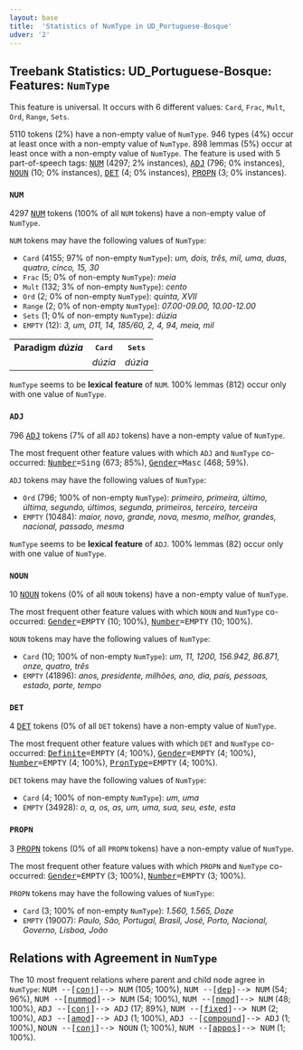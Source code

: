 ```yaml
---
layout: base
title:  'Statistics of NumType in UD_Portuguese-Bosque'
udver: '2'
---
```


## Treebank Statistics: UD_Portuguese-Bosque: Features: `NumType`

This feature is universal.
It occurs with 6 different values: `Card`, `Frac`, `Mult`, `Ord`, `Range`, `Sets`.

5110 tokens (2%) have a non-empty value of `NumType`.
946 types (4%) occur at least once with a non-empty value of `NumType`.
898 lemmas (5%) occur at least once with a non-empty value of `NumType`.
The feature is used with 5 part-of-speech tags: <tt><a href="pt_bosque-pos-NUM.html">NUM</a></tt> (4297; 2% instances), <tt><a href="pt_bosque-pos-ADJ.html">ADJ</a></tt> (796; 0% instances), <tt><a href="pt_bosque-pos-NOUN.html">NOUN</a></tt> (10; 0% instances), <tt><a href="pt_bosque-pos-DET.html">DET</a></tt> (4; 0% instances), <tt><a href="pt_bosque-pos-PROPN.html">PROPN</a></tt> (3; 0% instances).

### `NUM`

4297 <tt><a href="pt_bosque-pos-NUM.html">NUM</a></tt> tokens (100% of all `NUM` tokens) have a non-empty value of `NumType`.

`NUM` tokens may have the following values of `NumType`:

* `Card` (4155; 97% of non-empty `NumType`): <em>um, dois, três, mil, uma, duas, quatro, cinco, 15, 30</em>
* `Frac` (5; 0% of non-empty `NumType`): <em>meia</em>
* `Mult` (132; 3% of non-empty `NumType`): <em>cento</em>
* `Ord` (2; 0% of non-empty `NumType`): <em>quinta, XVII</em>
* `Range` (2; 0% of non-empty `NumType`): <em>07.00-09.00, 10.00-12.00</em>
* `Sets` (1; 0% of non-empty `NumType`): <em>dúzia</em>
* `EMPTY` (12): <em>3, um, 011, 14, 185/60, 2, 4, 94, meia, mil</em>

<table>
  <tr><th>Paradigm <i>dúzia</i></th><th><tt>Card</tt></th><th><tt>Sets</tt></th></tr>
  <tr><td><tt></tt></td><td><em>dúzia</em></td><td><em>dúzia</em></td></tr>
</table>

`NumType` seems to be **lexical feature** of `NUM`. 100% lemmas (812) occur only with one value of `NumType`.

### `ADJ`

796 <tt><a href="pt_bosque-pos-ADJ.html">ADJ</a></tt> tokens (7% of all `ADJ` tokens) have a non-empty value of `NumType`.

The most frequent other feature values with which `ADJ` and `NumType` co-occurred: <tt><a href="pt_bosque-feat-Number.html">Number</a></tt><tt>=Sing</tt> (673; 85%), <tt><a href="pt_bosque-feat-Gender.html">Gender</a></tt><tt>=Masc</tt> (468; 59%).

`ADJ` tokens may have the following values of `NumType`:

* `Ord` (796; 100% of non-empty `NumType`): <em>primeiro, primeira, último, última, segundo, últimos, segunda, primeiros, terceiro, terceira</em>
* `EMPTY` (10484): <em>maior, novo, grande, nova, mesmo, melhor, grandes, nacional, passado, mesma</em>

`NumType` seems to be **lexical feature** of `ADJ`. 100% lemmas (82) occur only with one value of `NumType`.

### `NOUN`

10 <tt><a href="pt_bosque-pos-NOUN.html">NOUN</a></tt> tokens (0% of all `NOUN` tokens) have a non-empty value of `NumType`.

The most frequent other feature values with which `NOUN` and `NumType` co-occurred: <tt><a href="pt_bosque-feat-Gender.html">Gender</a></tt><tt>=EMPTY</tt> (10; 100%), <tt><a href="pt_bosque-feat-Number.html">Number</a></tt><tt>=EMPTY</tt> (10; 100%).

`NOUN` tokens may have the following values of `NumType`:

* `Card` (10; 100% of non-empty `NumType`): <em>um, 11, 1200, 156.942, 86.871, onze, quatro, três</em>
* `EMPTY` (41896): <em>anos, presidente, milhões, ano, dia, país, pessoas, estado, parte, tempo</em>

### `DET`

4 <tt><a href="pt_bosque-pos-DET.html">DET</a></tt> tokens (0% of all `DET` tokens) have a non-empty value of `NumType`.

The most frequent other feature values with which `DET` and `NumType` co-occurred: <tt><a href="pt_bosque-feat-Definite.html">Definite</a></tt><tt>=EMPTY</tt> (4; 100%), <tt><a href="pt_bosque-feat-Gender.html">Gender</a></tt><tt>=EMPTY</tt> (4; 100%), <tt><a href="pt_bosque-feat-Number.html">Number</a></tt><tt>=EMPTY</tt> (4; 100%), <tt><a href="pt_bosque-feat-PronType.html">PronType</a></tt><tt>=EMPTY</tt> (4; 100%).

`DET` tokens may have the following values of `NumType`:

* `Card` (4; 100% of non-empty `NumType`): <em>um, uma</em>
* `EMPTY` (34928): <em>o, a, os, as, um, uma, sua, seu, este, esta</em>

### `PROPN`

3 <tt><a href="pt_bosque-pos-PROPN.html">PROPN</a></tt> tokens (0% of all `PROPN` tokens) have a non-empty value of `NumType`.

The most frequent other feature values with which `PROPN` and `NumType` co-occurred: <tt><a href="pt_bosque-feat-Gender.html">Gender</a></tt><tt>=EMPTY</tt> (3; 100%), <tt><a href="pt_bosque-feat-Number.html">Number</a></tt><tt>=EMPTY</tt> (3; 100%).

`PROPN` tokens may have the following values of `NumType`:

* `Card` (3; 100% of non-empty `NumType`): <em>1.560, 1.565, Doze</em>
* `EMPTY` (19007): <em>Paulo, São, Portugal, Brasil, José, Porto, Nacional, Governo, Lisboa, João</em>

## Relations with Agreement in `NumType`

The 10 most frequent relations where parent and child node agree in `NumType`:
<tt>NUM --[<tt><a href="pt_bosque-dep-conj.html">conj</a></tt>]--> NUM</tt> (105; 100%),
<tt>NUM --[<tt><a href="pt_bosque-dep-dep.html">dep</a></tt>]--> NUM</tt> (54; 96%),
<tt>NUM --[<tt><a href="pt_bosque-dep-nummod.html">nummod</a></tt>]--> NUM</tt> (54; 100%),
<tt>NUM --[<tt><a href="pt_bosque-dep-nmod.html">nmod</a></tt>]--> NUM</tt> (48; 100%),
<tt>ADJ --[<tt><a href="pt_bosque-dep-conj.html">conj</a></tt>]--> ADJ</tt> (17; 89%),
<tt>NUM --[<tt><a href="pt_bosque-dep-fixed.html">fixed</a></tt>]--> NUM</tt> (2; 100%),
<tt>ADJ --[<tt><a href="pt_bosque-dep-amod.html">amod</a></tt>]--> ADJ</tt> (1; 100%),
<tt>ADJ --[<tt><a href="pt_bosque-dep-compound.html">compound</a></tt>]--> ADJ</tt> (1; 100%),
<tt>NOUN --[<tt><a href="pt_bosque-dep-conj.html">conj</a></tt>]--> NOUN</tt> (1; 100%),
<tt>NUM --[<tt><a href="pt_bosque-dep-appos.html">appos</a></tt>]--> NUM</tt> (1; 100%).

